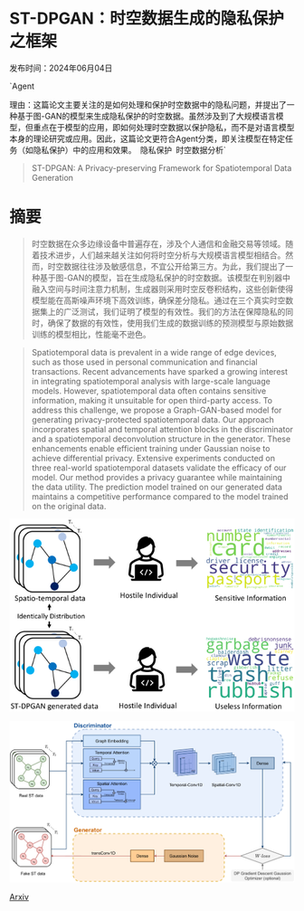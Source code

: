 # ST-DPGAN：时空数据生成的隐私保护之框架

发布时间：2024年06月04日

`Agent

理由：这篇论文主要关注的是如何处理和保护时空数据中的隐私问题，并提出了一种基于图-GAN的模型来生成隐私保护的时空数据。虽然涉及到了大规模语言模型，但重点在于模型的应用，即如何处理时空数据以保护隐私，而不是对语言模型本身的理论研究或应用。因此，这篇论文更符合Agent分类，即关注模型在特定任务（如隐私保护）中的应用和效果。` `隐私保护` `时空数据分析`

> ST-DPGAN: A Privacy-preserving Framework for Spatiotemporal Data Generation

# 摘要

> 时空数据在众多边缘设备中普遍存在，涉及个人通信和金融交易等领域。随着技术进步，人们越来越关注如何将时空分析与大规模语言模型相结合。然而，时空数据往往涉及敏感信息，不宜公开给第三方。为此，我们提出了一种基于图-GAN的模型，旨在生成隐私保护的时空数据。该模型在判别器中融入空间与时间注意力机制，生成器则采用时空反卷积结构，这些创新使得模型能在高斯噪声环境下高效训练，确保差分隐私。通过在三个真实时空数据集上的广泛测试，我们证明了模型的有效性。我们的方法在保障隐私的同时，确保了数据的有效性，使用我们生成的数据训练的预测模型与原始数据训练的模型相比，性能毫不逊色。

> Spatiotemporal data is prevalent in a wide range of edge devices, such as those used in personal communication and financial transactions. Recent advancements have sparked a growing interest in integrating spatiotemporal analysis with large-scale language models. However, spatiotemporal data often contains sensitive information, making it unsuitable for open third-party access. To address this challenge, we propose a Graph-GAN-based model for generating privacy-protected spatiotemporal data. Our approach incorporates spatial and temporal attention blocks in the discriminator and a spatiotemporal deconvolution structure in the generator. These enhancements enable efficient training under Gaussian noise to achieve differential privacy. Extensive experiments conducted on three real-world spatiotemporal datasets validate the efficacy of our model. Our method provides a privacy guarantee while maintaining the data utility. The prediction model trained on our generated data maintains a competitive performance compared to the model trained on the original data.

![ST-DPGAN：时空数据生成的隐私保护之框架](../../../paper_images/2406.03404/x1.png)

![ST-DPGAN：时空数据生成的隐私保护之框架](../../../paper_images/2406.03404/x2.png)

[Arxiv](https://arxiv.org/abs/2406.03404)